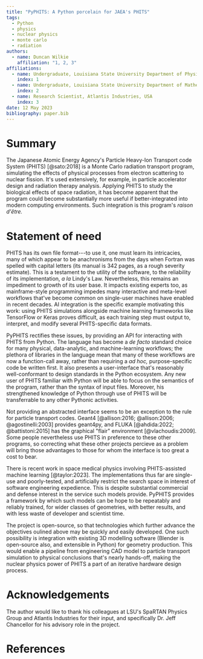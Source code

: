 ```yaml
---
title: "PyPHITS: A Python porcelain for JAEA's PHITS"
tags:
  - Python
  - physics
  - nuclear physics
  - monte carlo
  - radiation
authors:
  - name: Duncan Wilkie
    affiliation: "1, 2, 3"
affiliations:
  - name: Undergraduate, Louisiana State University Department of Physics and Astronomy, USA
    index: 1
  - name: Undergraduate, Louisiana State University Department of Mathematics, USA
    index: 2
  - name: Research Scientist, Atlantis Industries, USA
    index: 3
date: 12 May 2023
bibliography: paper.bib
---
```


# Summary

The Japanese Atomic Energy Agency's Particle Heavy-Ion Transport code System (PHITS) [@sato:2018]
is a Monte Carlo radiation transport program, simulating the effects of physical processes from electron scattering to nuclear fission.
It's used extensively, for example, in particle accelerator design and radiation therapy analysis.
Applying PHITS to study the biological effects of space radiation, it has become apparent that the program could become
substantially more useful if better-integrated into modern computing environments.
Such integration is this program's _raison d'être._

# Statement of need

PHITS has its own file format---to use it, one must learn its intricacies, many of which appear to be anachronisms from the days
when Fortran was spelled with capital letters (its manual is 342 pages, as a rough severity estimate).
This is a testament to the utility of the software, to the reliability of its implementation, _a la_ Lindy's Law.
Nevertheless, this remains an impediment to growth of its user base.
It impacts existing experts too, as mainframe-style programming impedes many interactive and meta-level workflows
that've become common on single-user machines have enabled in recent decades.
AI integration is the specific example motivating this work: using PHITS simulations alongside machine learning frameworks
like TensorFlow or Keras proves difficult, as each training step must output to, interpret, and modify several PHITS-specific data formats.

PyPHITS rectifies these issues, by providing an API for interacting with PHITS from Python.
The language has become a _de facto_ standard choice for many physical, data-analytic, and machine-learning workflows;
the plethora of libraries in the language mean that many of these workflows are now a function-call away,
rather than requiring a _ad hoc,_ purpose-specific code be written first.
It also presents a user-interface that's reasonably well-conformant to design standards in the Python ecosystem.
Any new user of PHITS familiar with Python will be able to focus on the semantics of the program, rather than the syntax of input files.
Moreover, his strengthened knowledge of Python through use of PHITS will be transferrable to any other Pythonic activities.

Not providing an abstracted interface seems to be an exception to the rule for particle transport codes.
Geant4 [@allison:2016; @allison:2006; @agostinelli:2003] provides geant4py,
and FLUKA [@ahdida:2022; @battistoni:2015] has the graphical "flair" environment [@vlachoudis:2009].
Some people nevertheless use PHITS in preference to these other programs, so correcting what these other projects percieve as a problem
will bring those advantages to those for whom the interface is too great a cost to bear.

There is recent work in space medical physics involving PHITS-assisted machine learning [@taylor:2023].
The implementations thus far are single-use and poorly-tested, and artificially restrict the search space in interest of
software engineering expedience.
This is despite substantial commercial and defense interest in the service such models provide.
PyPHITS provides a framework by which such models can be hope to be repeatably and reliably trained,
for wider classes of geometries, with better results, and with less waste of developer and scientist time.

The project is open-source, so that technologies which further advance the objectives oulined above may be quickly
and easily developed.
One such possibility is integration with existing 3D modelling software (Blender is open-source also, and extensible in Python)
for geometry production.
This would enable a pipeline from engineering CAD model to particle transport simulation to physical conclusions
that's nearly hands-off, making the nuclear physics power of PHITS a part of an iterative hardware design process.

# Acknowledgements
The author would like to thank his colleagues at LSU's SpaRTAN Physics Group and Atlantis Industries for their input,
and specifically Dr. Jeff Chancellor for his advisory role in the project.

# References
